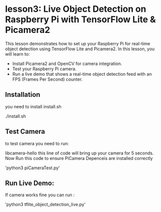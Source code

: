 # lesson3: Live Object Detection on Raspberry Pi with TensorFlow Lite & Picamera2

This lesson demonstrates how to set up your Raspberry Pi for real-time object detection using TensorFlow Lite and Picamera2. In this lesson, you will learn to:


- Install Picamera2 and OpenCV for camera integration.
- Test your Raspberry Pi camera.
- Run a live demo that shows a real-time object detection feed with an FPS (Frames Per Second) counter.


## Installation

you need to install install.sh 

./install.sh

## Test Camera

to test camera you need to run:

libcamera-hello
this line of code will bring up your camera for 5 seconds. Now Run this code to ensure PiCamera Depenceis are installed correctly

'python3 piCameraTest.py'

## Run Live Demo:
If camera works fine you can run :

'python3 tflite_object_detection_live.py'

